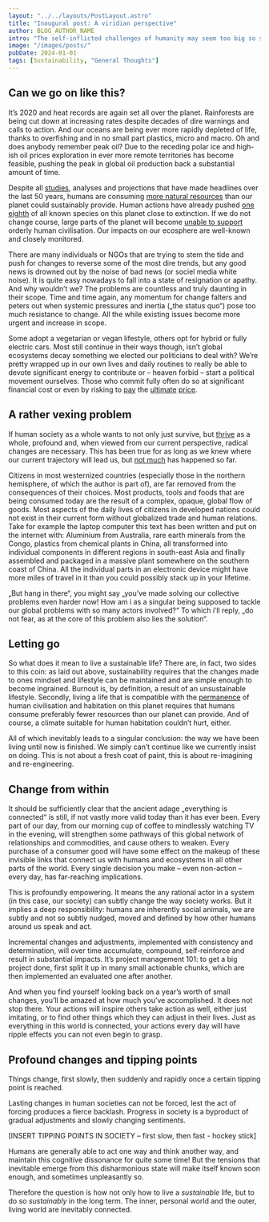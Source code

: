 ```yaml
---
layout: "../../layouts/PostLayout.astro"
title: "Inaugural post: A viridian perspective"
author: BLOG_AUTHOR_NAME
intro: "The self-inflicted challenges of humanity may seem too big so solve, let alone efficiently tackle. We're collectively lacking imagination, perseverance, consistency and the motivation. What to do?"
image: "/images/posts/"
pubDate: 2024-01-01
tags: [Sustainability, "General Thoughts"]
---
```


## Can we go on like this?

It’s 2020 and heat records are again set all over the planet. Rainforests are being cut down at increasing rates despite decades of dire warnings and calls to action. And our oceans are being ever more rapidly depleted of life, thanks to overfishing and in no small part plastics, micro and macro. Oh and does anybody remember peak oil? Due to the receding polar ice and high-ish oil prices exploration in ever more remote territories has become feasible, pushing the peak in global oil production back a substantial amount of time.

Despite all [studies](https://en.wikipedia.org/wiki/The_Limits_to_Growth), analyses and projections that have made headlines over the last 50 years, humans are consuming [more  natural resources](https://www.overshootday.org) than our planet could sustainably provide. Human actions have already pushed [one eighth](https://ipbes.net/news/how-did-ipbes-estimate-1-million-species-risk-extinction-globalassessment-report) of all known species on this planet close to extinction. If we do not change course, large parts of the planet will become [unable to support](https://www.theguardian.com/environment/2019/may/18/climate-crisis-heat-is-on-global-heating-four-degrees-2100-change-way-we-live) orderly human civilisation. Our impacts on our ecosphere are well-known and closely monitored.

There are many individuals or NGOs that are trying to stem the tide and push for changes to reverse some of the most dire trends, but any good news is drowned out by the noise of bad news (or sociel media white noise). It is quite easy nowadays to fall into a state of resignation or apathy. And why wouldn’t we? The problems are countless and truly daunting in their scope. Time and time again, any momentum for change falters and peters out when systemic pressures and inertia („the status quo“) pose too much resistance to change. All the while existing issues become more urgent and increase in scope.

Some adopt a vegetarian or vegan lifestyle, others opt for hybrid or fully electric cars. Most still continue in their ways  though, isn’t global ecosystems decay something we elected our politicians to deal with? We’re pretty wrapped up in our own lives and daily routines to really be able to devote significant energy to contribute or – heaven forbid – start a political movement ourselves. Those who commit fully often do so at significant financial cost or even by risking to [pay](https://taz.de/RWE-klagt-auf-Schadensersatz/!5571106/) the [ultimate](https://www.theguardian.com/environment/2019/aug/05/environmental-activist-murders-double) [price](https://phys.org/news/2018-07-wildlife-rangers-died-duty-year.html).

## A rather vexing problem

If human society as a whole wants to not only just survive, but [thrive](https://www.who.int/topics/millennium_development_goals/about/en/) as a whole, profound and, when viewed from our current perspective, radical changes are necessary. This has been true for as long as we knew where our current trajectory will lead us, but [not much](https://scripps.ucsd.edu/programs/keelingcurve/wp-content/plugins/sio-bluemoon/graphs/mlo_full_record.png) has happened so far.

Citizens in most westernized countries (especially those in the northern hemisphere, of which the author is part of), are far removed from the consequences of their choices. Most products, tools and foods that are being consumed today are the result of a complex, opaque, global flow of goods. Most aspects of the daily lives of citizens in developed nations could not exist in their current form without globalized trade and human relations. Take for example the laptop computer this text has been written and put on the internet with: Aluminium from Australia, rare earth minerals from the Congo, plastics from chemical plants in China, all transformed into individual components in different regions in south-east Asia and finally assembled and packaged in a massive plant somewhere on the southern coast of China. All the individual parts in an electronic device might have more miles of travel in it than you could possibly stack up in your lifetime.

„But hang in there“, you might say „you’ve made solving our collective problems even harder now! How am i as a singular being supposed to tackle our global problems with so many actors involved?“ To which i’ll reply, „do not fear, as at the core of this problem also lies the solution“.

## Letting go

So what does it mean to live a sustainable life? There are, in fact, two sides to this coin: as laid out above, sustainability requires that the changes made to ones mindset and lifestyle can be maintained and are simple enough to become ingrained.
Burnout is, by definition, a result of an unsustainable lifestyle. 
Secondly, living a life that is compatible with the [permanence](https://nome.unak.is/wordpress/08-3/c69-conference-paper/responsibility-to-nature-hans-jonas-and-environmental-ethics/) of human civilisation and habitation on this planet requires that humans consume preferably fewer resources than our planet can provide. And of course, a climate suitable for human habitation couldn’t hurt, either.

All of which inevitably leads to a singular conclusion: the way we have been living until now is finished. We simply can’t continue like we currently insist on doing. This is not about a fresh coat of paint, this is about re-imagining and re-engineering. 

## Change from within

It should be sufficiently clear that the ancient adage „everything is connected“ is still, if not vastly more valid today than it has ever been. Every part of our day, from our morning cup of coffee to mindlessly watching TV in the evening, will strengthen some pathways of this global network of relationships and commodities, and cause others to weaken. Every purchase of a consumer good will have some effect on the makeup of these invisible links that connect us with humans and ecosystems in all other parts of the world. Every single decision you make – even non-action – every day, has far-reaching implications.

This is profoundly empowering. It means the any rational actor in a system (in this case, our society) can subtly change the way society works. But it implies a deep responsibility: humans are inherently social animals, we are subtly and not so subtly nudged, moved and defined by how other humans around us speak and act.

Incremental changes and adjustments, implemented with consistency and determination, will over time accumulate, compound, self-reinforce and result in substantial impacts. It’s project management 101: to get a big project done, first split it up in many small actionable chunks, which are then implemented an evaluated one after another.

And when you find yourself looking back on a year’s worth of small changes, you’ll be amazed at how much you’ve accomplished.
It does not stop there. Your actions will inspire others take action as well, either just imitating, or to find other things which they can adjust in their lives. Just as everything in this world is connected, your actions every day will have ripple effects you can not even begin to grasp.

## Profound changes and tipping points

Things change, first slowly, then suddenly and rapidly once a certain tipping point is reached.

Lasting changes in human societies can not be forced, lest the act of forcing produces a fierce backlash. Progress in society is a byproduct of gradual adjustments and slowly changing sentiments. 

[INSERT TIPPING POINTS IN SOCIETY – first slow, then fast - hockey stick]

 Humans are generally able to act one way and think another way, and maintain this cognitive dissonance for quite some time! But the tensions that inevitable emerge from this disharmonious state will make itself known soon enough, and sometimes unpleasantly so.  

Therefore the question is how not only how to live a _sustainable_ life, but to do so _sustainably_ in the long term.   The inner, personal world and the outer, living world are inevitably connected.
